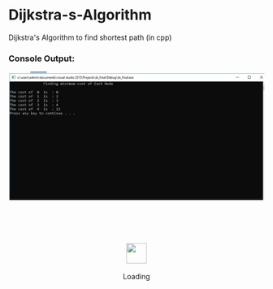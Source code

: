 # Dijkstra-s-Algorithm
 Dijkstra's Algorithm  to find shortest path (in cpp)
 
 ### Console Output:
 
 ![GitHub Logo](Capture_1.JPG)
 
 
 
 <div align="center">
	<br>
	<br>
	<br>
	<br>
	<img src="https://enterprise.github.com/assets/spinners/octocat-spinner-128-26a44333917854c6794d55eac947b1277fced54f1f60c5df5d93431db8753bc5.gif" width="40" height="40">
	<p>Loading</p>
	<br>
	<br>
	<br>
	<br>
</div>


